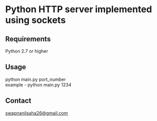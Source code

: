Python HTTP server implemented using sockets
============================================

Requirements
------------
Python 2.7 or higher

Usage
-----
python main.py port_number  
example - python main.py 1234

Contact
-------
swapnanilsaha26@gmail.com